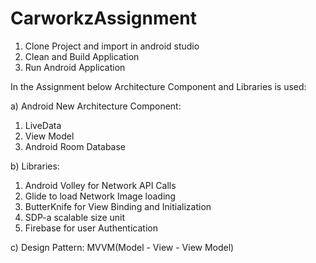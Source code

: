 # CarworkzAssignment

1) Clone Project and import in android studio
2) Clean and Build Application
3) Run Android Application

In the Assignment below Architecture Component and Libraries is used:

a) Android New Architecture Component:
  1) LiveData
  2) View Model
  3) Android Room Database
 
b) Libraries:
   1) Android Volley for Network API Calls
   2) Glide to load Network Image loading
   3) ButterKnife for View Binding and Initialization
   4) SDP-a scalable size unit
   5) Firebase for user Authentication
  
c) Design Pattern: MVVM(Model - View - View Model)


